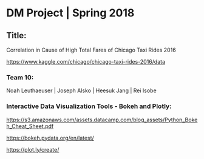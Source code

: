 # DM Project | Spring 2018

## Title: 
Correlation in Cause of High Total Fares of Chicago Taxi Rides 2016

https://www.kaggle.com/chicago/chicago-taxi-rides-2016/data

### Team 10: 
Noah Leuthaeuser | Joseph Alsko | Heesuk Jang | Rei Isobe

### Interactive Data Visualization Tools - Bokeh and Plotly: 

https://s3.amazonaws.com/assets.datacamp.com/blog_assets/Python_Bokeh_Cheat_Sheet.pdf

https://bokeh.pydata.org/en/latest/

https://plot.ly/create/
